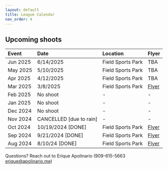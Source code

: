 ```yaml
---
layout: default
title: League Calendar
nav_order: 4
---
```


## Upcoming shoots

| Event | Date | Location | Flyer |
|:------|:-----|:--------|:-------|
|Jun 2025 | 6/14/2025 | Field Sports Park | TBA |
|May 2025 | 5/10/2025 | Field Sports Park | TBA |
|Apr 2025 | 4/12/2025 | Field Sports Park | TBA |
|Mar 2025 | 3/8/2025 | Field Sports Park | <a href="/assets/PDFs/BASiC-Flyer-PDF-20250308.pdf" target="_blank" rel="noreferrer noopener">Flyer</a> |
|Feb 2025 | No shoot | - | - |
|Jan 2025 | No shoot | - | - |
|Dec 2024 | No shoot | - | - |
|Nov 2024 | CANCELLED [due to rain] | - | - |
|Oct 2024 | 10/19/2024 [DONE] | Field Sports Park | <a href="/assets/PDFs/BASiC-Flyer-PDF-20241019.pdf" target="_blank" rel="noreferrer noopener">Flyer</a> |
|Sep 2024 | 9/21/2024 [DONE] | Field Sports Park | <a href="/assets/PDFs/BASiC-Flyer-PDF-20240921.pdf" target="_blank" rel="noreferrer noopener">Flyer</a> |
|Aug 2024 | 8/10/24 [DONE] | Field Sports Park | <a href="/assets/PDFs/BASiC-Flyer-PDF-20240810.pdf" target="_blank" rel="noreferrer noopener">Flyer</a> |

Questions? Reach out to Erique Apolinario (909-615-5663 erique@apolinario.me)
